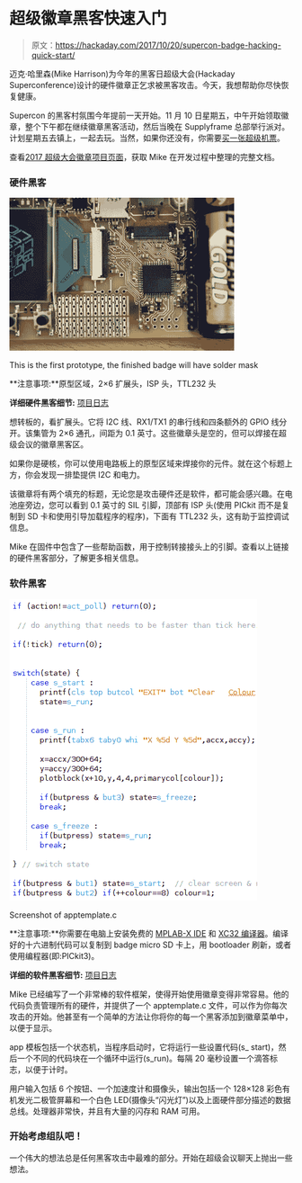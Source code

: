 # 超级徽章黑客快速入门

> 原文：<https://hackaday.com/2017/10/20/supercon-badge-hacking-quick-start/>

迈克·哈里森(Mike Harrison)为今年的黑客日超级大会(Hackaday Superconference)设计的硬件徽章正乞求被黑客攻击。今天，我想帮助你尽快恢复健康。

Supercon 的黑客村氛围今年提前一天开始。11 月 10 日星期五，中午开始领取徽章，整个下午都在继续徽章黑客活动，然后当晚在 Supplyframe 总部举行派对。计划星期五去镇上，一起去玩。当然，如果你还没有，你需要[买一张超级机票](https://supercon2017.eventbrite.com/?aff=hadcom1020)。

查看[2017 超级大会徽章项目页面](https://hackaday.io/project/27427-camera-badge-for-supercon-2017)，获取 Mike 在开发过程中整理的完整文档。

### 硬件黑客

[![](img/62501697c7666f1bbcfad3584ed95c90.png)](https://hackaday.com/wp-content/uploads/2017/10/supercon-badge-hardware-hacking.jpg)

This is the first prototype, the finished badge will have solder mask

**注意事项:**原型区域，2×6 扩展头，ISP 头，TTL232 头

**详细硬件黑客细节:** [项目日志](https://hackaday.io/project/27427-camera-badge-for-supercon-2017/log/68570-hardware-hacking)

想转板的，看扩展头。它将 I2C 线、RX1/TX1 的串行线和四条额外的 GPIO 线分开。该集管为 2×6 通孔，间距为 0.1 英寸。这些徽章头是空的，但可以焊接在超级会议的徽章黑客区。

如果你是硬核，你可以使用电路板上的原型区域来焊接你的元件。就在这个标题上方，你会发现一排垫提供 I2C 和电力。

该徽章将有两个填充的标题，无论您是攻击硬件还是软件，都可能会感兴趣。在电池座旁边，您可以看到 0.1 英寸的 SIL 引脚，顶部有 ISP 头(使用 PICkit 而不是复制到 SD 卡和使用引导加载程序的程序)，下面有 TTL232 头，这有助于监控调试信息。

Mike 在固件中包含了一些帮助函数，用于控制转接接头上的引脚。查看以上链接的硬件黑客部分，了解更多相关信息。

### 软件黑客

![](img/61cbb06186cdd184706a89fcb2a0ebb6.png)

Screenshot of apptemplate.c

**注意事项:**你需要在电脑上安装免费的 [MPLAB-X IDE](http://www.microchip.com/mplab/mplab-x-ide) 和 [XC32 编译器](http://www.microchip.com/mplab/compilers)。编译好的十六进制代码可以复制到 badge micro SD 卡上，用 bootloader 刷新，或者使用编程器(即:PICkit3)。

**详细的软件黑客细节:** [项目日志](https://hackaday.io/project/27427-camera-badge-for-supercon-2017/log/68569-firmware-hacking-and-adding-new-applications)

Mike 已经编写了一个非常棒的软件框架，使得开始使用徽章变得非常容易。他的代码负责管理所有的硬件，并提供了一个 apptemplate.c 文件，可以作为你每次攻击的开始。他甚至有一个简单的方法让你将你的每一个黑客添加到徽章菜单中，以便于显示。

app 模板包括一个状态机，当程序启动时，它将运行一些设置代码(s_ start)，然后一个不同的代码块在一个循环中运行(s_run)。每隔 20 毫秒设置一个滴答标志，以便于计时。

用户输入包括 6 个按钮、一个加速度计和摄像头，输出包括一个 128×128 彩色有机发光二极管屏幕和一个白色 LED(摄像头“闪光灯”)以及上面硬件部分描述的数据总线。处理器非常快，并且有大量的闪存和 RAM 可用。

### 开始考虑组队吧！

一个伟大的想法总是任何黑客攻击中最难的部分。开始在超级会议聊天上抛出一些想法。